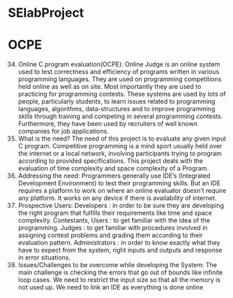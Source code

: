 # SElabProject
# OCPE
34. Online C program evaluation(OCPE):
Online Judge is an online system used to test correctness and efficiency of programs written in
various programming languages. They are used on programming competitions held online as
well as on site. Most importantly they are used to practicing for programming contests. These
systems are used by lots of people, particularly students, to learn issues related to programming
languages, algorithms, data-structures and to improve programming skills through training and
competing in several programming contests. Furthermore, they have been used by recruiters of
well known companies for job applications.
1. What is the need?
The need of this project is to evaluate any given input C program. Competitive programming is a
mind sport usually held over the internet or a local network, involving participants trying to
program according to provided specifications. This project deals with the evaluation of time
complexity and space complexity of a Program.
2. Addressing the need:
Programmers generally use IDE’s (Integrated Development Environment) to test their
programming skills. But an IDE requires a platform to work on where an online evaluator
doesn’t require any platform. It works on any device if there is availability of internet.
3. Prospective Users:
Developers : in order to be sure they are developing the right program that fulfills their
requirements like time and space complexity.
Contestants, Users : to get familiar with the idea of the programming.
Judges : to get familiar with procedures involved in assigning contest problems and grading
them according to their evaluation pattern.
Administrators : in order to know exactly what they have to expect from the system, right inputs
and outputs and response in error situations.
4. Issues/Challenges to be overcome while developing the System:
The main challenge is checking the errors that go out of bounds like infinite loop cases. We
need to restrict the input size so that all the memory is not used up. We need to link an IDE as
everything is done online
